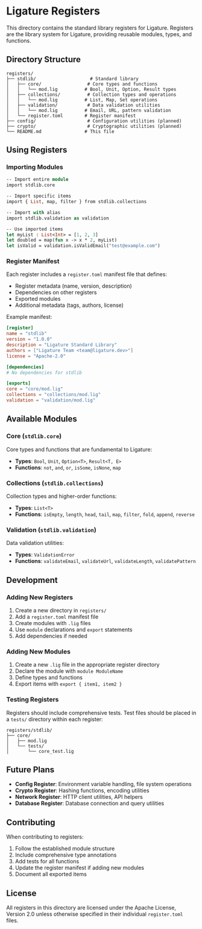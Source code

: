 # Ligature Registers

This directory contains the standard library registers for Ligature. Registers are the library system for Ligature, providing reusable modules, types, and functions.

## Directory Structure

```
registers/
├── stdlib/                    # Standard library
│   ├── core/                 # Core types and functions
│   │   └── mod.lig          # Bool, Unit, Option, Result types
│   ├── collections/          # Collection types and operations
│   │   └── mod.lig          # List, Map, Set operations
│   ├── validation/           # Data validation utilities
│   │   └── mod.lig          # Email, URL, pattern validation
│   └── register.toml        # Register manifest
├── config/                   # Configuration utilities (planned)
├── crypto/                   # Cryptographic utilities (planned)
└── README.md                # This file
```

## Using Registers

### Importing Modules

```ocaml
-- Import entire module
import stdlib.core

-- Import specific items
import { List, map, filter } from stdlib.collections

-- Import with alias
import stdlib.validation as validation

-- Use imported items
let myList : List<Int> = [1, 2, 3]
let doubled = map(fun x -> x * 2, myList)
let isValid = validation.isValidEmail("test@example.com")
```

### Register Manifest

Each register includes a `register.toml` manifest file that defines:

- Register metadata (name, version, description)
- Dependencies on other registers
- Exported modules
- Additional metadata (tags, authors, license)

Example manifest:

```toml
[register]
name = "stdlib"
version = "1.0.0"
description = "Ligature Standard Library"
authors = ["Ligature Team <team@ligature.dev>"]
license = "Apache-2.0"

[dependencies]
# No dependencies for stdlib

[exports]
core = "core/mod.lig"
collections = "collections/mod.lig"
validation = "validation/mod.lig"
```

## Available Modules

### Core (`stdlib.core`)

Core types and functions that are fundamental to Ligature:

- **Types**: `Bool`, `Unit`, `Option<T>`, `Result<T, E>`
- **Functions**: `not`, `and`, `or`, `isSome`, `isNone`, `map`

### Collections (`stdlib.collections`)

Collection types and higher-order functions:

- **Types**: `List<T>`
- **Functions**: `isEmpty`, `length`, `head`, `tail`, `map`, `filter`, `fold`, `append`, `reverse`

### Validation (`stdlib.validation`)

Data validation utilities:

- **Types**: `ValidationError`
- **Functions**: `validateEmail`, `validateUrl`, `validateLength`, `validatePattern`

## Development

### Adding New Registers

1. Create a new directory in `registers/`
2. Add a `register.toml` manifest file
3. Create modules with `.lig` files
4. Use `module` declarations and `export` statements
5. Add dependencies if needed

### Adding New Modules

1. Create a new `.lig` file in the appropriate register directory
2. Declare the module with `module ModuleName`
3. Define types and functions
4. Export items with `export { item1, item2 }`

### Testing Registers

Registers should include comprehensive tests. Test files should be placed in a `tests/` directory within each register:

```
registers/stdlib/
├── core/
│   ├── mod.lig
│   └── tests/
│       └── core_test.lig
```

## Future Plans

- **Config Register**: Environment variable handling, file system operations
- **Crypto Register**: Hashing functions, encoding utilities
- **Network Register**: HTTP client utilities, API helpers
- **Database Register**: Database connection and query utilities

## Contributing

When contributing to registers:

1. Follow the established module structure
2. Include comprehensive type annotations
3. Add tests for all functions
4. Update the register manifest if adding new modules
5. Document all exported items

## License

All registers in this directory are licensed under the Apache License, Version 2.0 unless otherwise specified in their individual `register.toml` files.
